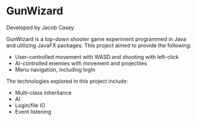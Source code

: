 # GunWizard
Developed by Jacob Casey

GunWizard is a top-down shooter game experiment programmed in Java and utilizing JavaFX packages. This project aimed to provide the following:

- User-controlled movement with WASD and shooting with left-click
- AI-controlled enemies with movement and projectiles
- Menu navigation, including login

The technologies explored in this project include:

- Multi-class inheritance
- AI
- Login/file IO
- Event listening
